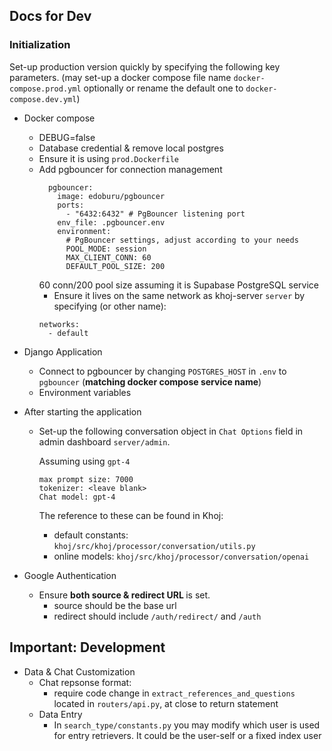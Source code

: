 ## Docs for Dev

### Initialization

Set-up production version quickly by specifying the following key parameters. (may set-up a docker compose file name `docker-compose.prod.yml` optionally or rename the default one to `docker-compose.dev.yml`)
* Docker compose
  
  - DEBUG=false
  - Database credential & remove local postgres
  - Ensure it is using `prod.Dockerfile`
  - Add pgbouncer for connection management
    ```
      pgbouncer:
        image: edoburu/pgbouncer
        ports:
          - "6432:6432" # PgBouncer listening port
        env_file: .pgbouncer.env
        environment:
          # PgBouncer settings, adjust according to your needs
          POOL_MODE: session
          MAX_CLIENT_CONN: 60
          DEFAULT_POOL_SIZE: 200
    ```
    60 conn/200 pool size assuming it is Supabase PostgreSQL service
    - Ensure it lives on the same network as khoj-server `server` by specifying (or other name):
    ```
    networks:
      - default
    ```
* Django Application
  - Connect to pgbouncer by changing `POSTGRES_HOST` in `.env` to `pgbouncer` (<b>matching docker compose service name</b>)
  - Environment variables
  
* After starting the application
  - Set-up the following conversation object in `Chat Options` field in admin dashboard `server/admin`.
  
    Assuming using `gpt-4`
    ```
    max prompt size: 7000
    tokenizer: <leave blank>
    Chat model: gpt-4
    ```
    The reference to these can be found in Khoj:
    
    * default constants: `khoj/src/khoj/processor/conversation/utils.py`
    * online models: `khoj/src/khoj/processor/conversation/openai`
    
* Google Authentication <production>
  - Ensure <b> both source & redirect URL </b> is set.
    * source should be the base url
    * redirect should include `/auth/redirect/` and `/auth`
  
## Important: Development
* Data & Chat Customization
  - Chat repsonse format: 
      - require code change in `extract_references_and_questions` located in `routers/api.py`, at close to return statement
  - Data Entry
      - In `search_type/constants.py` you may modify which user is used for entry retrievers. It could be the user-self or a fixed index user
  
  
    